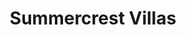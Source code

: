 ---
title: Summercrest Villas
phone: (408) 264-2900
website: http://www.winncompanies.com/san-jose/summercrest-villas/
management: WinnResidential California LP
tags: []
---